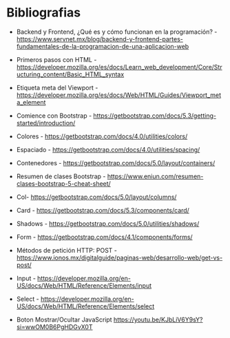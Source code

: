 # Bibliografias

- Backend y Frontend, ¿Qué es y cómo funcionan en la programación? - https://www.servnet.mx/blog/backend-y-frontend-partes-fundamentales-de-la-programacion-de-una-aplicacion-web

- Primeros pasos con HTML - https://developer.mozilla.org/es/docs/Learn_web_development/Core/Structuring_content/Basic_HTML_syntax

- Etiqueta meta del Viewport - https://developer.mozilla.org/es/docs/Web/HTML/Guides/Viewport_meta_element

- Comience con Bootstrap - https://getbootstrap.com/docs/5.3/getting-started/introduction/

- Colores - https://getbootstrap.com/docs/4.0/utilities/colors/

- Espaciado - https://getbootstrap.com/docs/4.0/utilities/spacing/

- Contenedores - https://getbootstrap.com/docs/5.0/layout/containers/

- Resumen de clases Bootstrap - https://www.eniun.com/resumen-clases-bootstrap-5-cheat-sheet/

- Col- https://getbootstrap.com/docs/5.0/layout/columns/

- Card - https://getbootstrap.com/docs/5.3/components/card/

- Shadows - https://getbootstrap.com/docs/5.0/utilities/shadows/

- Form - https://getbootstrap.com/docs/4.1/components/forms/

- Métodos de petición HTTP: POST - https://www.ionos.mx/digitalguide/paginas-web/desarrollo-web/get-vs-post/

- Input - https://developer.mozilla.org/en-US/docs/Web/HTML/Reference/Elements/input

- Select - https://developer.mozilla.org/en-US/docs/Web/HTML/Reference/Elements/select

- Boton Mostrar/Ocultar JavaScript https://youtu.be/KJbLiV6Y9sY?si=wwOM0B6PgHDGvX0T



